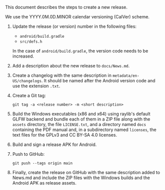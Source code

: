This document describes the steps to create a new release.

We use the YYYY.0M.0D.MINOR calendar versioning (CalVer) scheme.

1. Update the release (or version) number in the following files:

   * ``android/build.gradle``
   * ``src/defs.h``

   In the case of ``android/build.gradle``, the version code needs to be
   increased.

2. Add a description about the new release to ``docs/News.md``.

3. Create a changelog with the same description in ``metadata/en-US/changelogs``.
   It should be named after the Android version code and use the extension
   ``.txt``.

4. Create a Git tag:

   ``git tag -a <release number> -m <short description>``

5. Build the Windows executables (x86 and x64) using raylib's default GLFW
   backend and bundle each of them in a ZIP file along with the ``assets``
   directory, the file ``LICENSE.txt``, and a directory named ``docs``
   containing the PDF manual and, in a subdirectory named ``licenses``, the text
   files for the GPLv3 and CC BY-SA 4.0 licenses.

6. Build and sign a release APK for Android.

7. Push to GitHub:

   ``git push --tags origin main``

8. Finally, create the release on GitHub with the same description added to
   News.md and include the ZIP files with the Windows builds and the Android
   APK as release assets.

